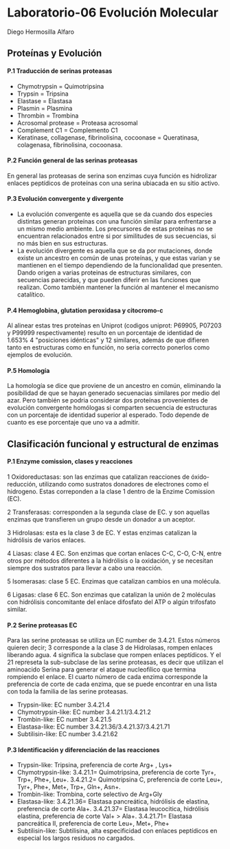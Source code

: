 # Laboratorio-06 Evolución Molecular 
Diego Hermosilla Alfaro

## Proteínas y Evolución

#### P.1 Traducción de serinas proteasas

  - Chymotrypsin = Quimotripsina
  - Trypsin = Tripsina
  - Elastase = Elastasa
  - Plasmin = Plasmina
  - Thrombin = Trombina
  - Acrosomal protease = Proteasa acrosomal
  - Complement C1 = Complemento C1
  - Keratinase, collagenase, fibrinolisina, cocoonase = Queratinasa, colagenasa, fibrinolisina, cocoonasa.

#### P.2 Función general de las serinas proteasas

En general las proteasas de serina son enzimas cuya función es hidrolizar enlaces peptídicos de proteínas con una serina ubiacada en su sitio activo. 

#### P.3 Evolución convergente y divergente

  - La evolución convergente es aquella que se da cuando dos especies distintas generan proteínas con una función similar para enfrentarse a un mismo medio ambiente. Los precursores de estas proteínas no se encuentran relacionados entre si por similitudes de sus secuencias, si no más bien en sus estructuras.
  - La evolución divergente es aquella que se da por mutaciones, donde existe un ancestro en común de unas proteínas, y que estas varian y se mantienen en el tiempo dependiendo de la funcionalidad que presenten. Dando origen a varias proteinas de estructuras similares, con secuencias parecidas, y que pueden diferir en las funciones que realizan. Como también mantener la función al mantener el mecanismo catalítico. 

#### P.4 Hemoglobina, glutation peroxidasa y citocromo-c

Al alinear estas tres proteínas en Uniprot (codigos uniprot: P69905, P07203 y P99999 respectivamente) resulto en un porcentaje de identidad de 1.653% 4 "posiciones idénticas" y 12 similares, además de que difieren tanto en estructuras como en función, no seria correcto ponerlos como ejemplos de evolución.

#### P.5 Homología

La homología se dice que proviene de un ancestro en común, eliminando la posibilidad de que se hayan generado secuenacias similares por medio del azar. Pero también se podria considerar dos proteínas provenientes de evolución convergente homólogas si comparten secuencia de estructuras con un porcentaje de identidad superior al esperado. Todo depende de cuanto es ese porcentaje que uno va a admitir.

## Clasificación funcional y estructural de enzimas

#### P.1 Enzyme comission, clases y reacciones

  1 Oxidoreductasas: son las enzimas que catalizan reacciones de óxido-reducción, utilizando como sustratos donadores de electrones como el hidrogeno. Estas correponden a la clase 1 dentro de la Enzime Comission (EC).
  
  2 Transferasas: corresponden a la segunda clase de EC. y son aquellas enzimas que transfieren un grupo desde un donador a un aceptor.
  
  3 Hidrolasas: esta es la clase 3 de EC. Y estas enzimas catalizan la hidrólisis de varios enlaces.
  
  4 Liasas: clase 4 EC. Son enzimas que cortan enlaces C-C, C-O, C-N, entre otros por métodos diferentes a la hidrólisis o la oxidación, y se necesitan siempre dos sustratos para llevar a cabo una reacción.
  
  5 Isomerasas: clase 5 EC. Enzimas que catalizan cambios en una molécula.
  
  6 Ligasas: clase 6 EC. Son enzimas que catalizan la unión de 2 moléculas con hidrólisis concomitante del enlace difosfato del ATP o algún trifosfato similar.
  
#### P.2 Serine proteasas EC

Para las serine proteasas se utiliza un EC number de 3.4.21. Estos números quieren decir; 3 corresponde a la clase 3 de Hidrolasas, rompen enlaces liberando agua. 4 significa la subclase que rompen enlaces peptídicos. Y el 21 represeta la sub-subclase de las serine proteasas, es decir que utilizan el aminoacido Serina para generar el ataque nucleofílico que termina rompiendo el enlace. El cuarto número de cada enzima corresponde la preferencia de corte de cada enzima, que se puede encontrar en una lista con toda la familia de las serine proteasas.

  - Trypsin-like: EC number 3.4.21.4
  - Chymotrypsin-like: EC number 3.4.21.1/3.4.21.2
  - Trombin-like: EC number 3.4.21.5
  - Elastasa-like: EC number 3.4.21.36/3.4.21.37/3.4.21.71
  - Subtilisin-like: EC number 3.4.21.62
  
#### P.3 Identificación y diferenciación de las reacciones

  - Trypsin-like: Tripsina, preferencia de corte Arg+ , Lys+
  - Chymotrypsin-like: 3.4.21.1= Quimotripsina, preferencia de corte Tyr+, Trp+, Phe+, Leu+. 3.4.21.2= Quimotripsina C, preferencia de corte  Leu+, Tyr+, Phe+, Met+, Trp+, Gln+, Asn+.
  - Trombin-like: Trombina, corte selectivo de Arg+Gly
  - Elastasa-like: 3.4.21.36= Elastasa pancreática, hidrólisis de elastina, preferencia de corte Ala+. 3.4.21.37= Elastasa leucocitica, hidrólisis elastina, preferencia de corte Val+ > Ala+. 3.4.21.71= Elastasa pancreática II, preferencia de corte  Leu+, Met+, Phe+
  - Subtilisin-like: Subtilisina, alta especificidad con enlaces peptídicos en especial los largos residuos no cargados.
